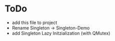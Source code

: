 # ToDo
* add this file to project
* Rename Singleton -> Singleton-Demo
* add Singleton Lazy Initzialization (with QMutex)